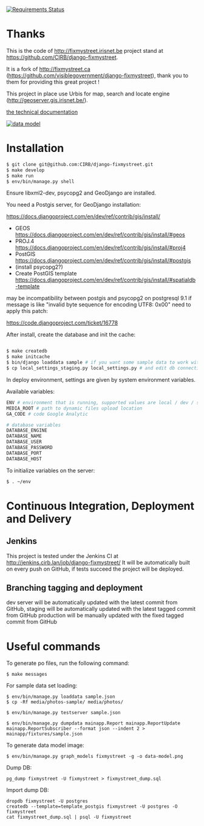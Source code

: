 
[![Requirements Status](https://requires.io/github/CIRB/django-fixmystreet/requirements.png?branch=master)](https://requires.io/github/CIRB/django-fixmystreet/requirements/?branch=master)

Thanks
======

This is the code of http://fixmystreet.irisnet.be project stand at https://github.com/CIRB/django-fixmystreet.

It is a fork of http://fixmystreet.ca (https://github.com/visiblegovernment/django-fixmystreet), thank you to them for providing this great project !

This project in place use Urbis for map, search and locate engine (http://geoserver.gis.irisnet.be/).

[the technical documentation](http://fixmystreet.irisnetlab.be/admin/doc/)

[![data model](https://raw.github.com/CIRB/django-fixmystreet/master/data-model.png)](http://fixmystreet.irisnetlab.be/admin/doc/)


Installation
============

```bash
$ git clone git@github.com:CIRB/django-fixmystreet.git
$ make develop
$ make run
$ env/bin/manage.py shell
```

Ensure libxml2-dev, psycopg2 and GeoDjango are installed.

You need a Postgis server, for GeoDjango installation:

https://docs.djangoproject.com/en/dev/ref/contrib/gis/install/

- GEOS https://docs.djangoproject.com/en/dev/ref/contrib/gis/install/#geos
- PROJ.4 https://docs.djangoproject.com/en/dev/ref/contrib/gis/install/#proj4
- PostGIS https://docs.djangoproject.com/en/dev/ref/contrib/gis/install/#postgis
- (install psycopg2?)
- Create PostGIS template https://docs.djangoproject.com/en/dev/ref/contrib/gis/install/#spatialdb-template

may be incompatibility between postgis and psycopg2 on postgresql 9.1
if message is like "invalid byte sequence for encoding UTF8: 0x00"
need to apply this patch:

https://code.djangoproject.com/ticket/16778

After install, create the database and init the cache:

```bash

$ make createdb
$ make initcache
$ bin/django loaddata sample # if you want some sample data to work with
$ cp local_settings_staging.py local_settings.py # and edit db connection settings
```

In deploy environment, settings are given by system environment variables.

Available variables:

```bash
ENV # environment that is running, supported values are local / dev / staging / production
MEDIA_ROOT # path to dynamic files upload location
GA_CODE # code Google Analytic

# database variables
DATABASE_ENGINE
DATABASE_NAME
DATABASE_USER
DATABASE_PASSWORD
DATABASE_PORT
DATABASE_HOST
```

To initialize variables on the server:

```bash
$ . ~/env
```


Continuous Integration, Deployment and Delivery
===============================================

Jenkins
-------

This project is tested under the Jenkins CI at http://jenkins.cirb.lan/job/django-fixmystreet/
It will be automatically built on every push on GitHub, if tests succeed
the project will be deployed.


Branching tagging and deployment
--------------------------------

dev server will be automatically updated with the latest commit from GitHub,
staging will be automatically updated with the latest tagged commit from GitHub
production will be manually updated with the fixed tagged commit from GitHub


Useful commands
===============

To generate po files, run the following command:

    $ make messages

For sample data set loading:

    $ env/bin/manage.py loaddata sample.json
    $ cp -Rf media/photos-sample/ media/photos/

    $ env/bin/manage.py testserver sample.json

    $ env/bin/manage.py dumpdata mainapp.Report mainapp.ReportUpdate mainapp.ReportSubscriber --format json --indent 2 > mainapp/fixtures/sample.json


To generate data model image:

    $ env/bin/manage.py graph_models fixmystreet -g -o data-model.png


Dump DB:

    pg_dump fixmystreet -U fixmystreet > fixmystreet_dump.sql

Import dump DB:

    dropdb fixmystreet -U postgres
    createdb --template=template_postgis fixmystreet -U postgres -O fixmystreet
    cat fixmystreet_dump.sql | psql -U fixmystreet
